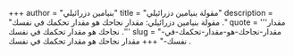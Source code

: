 +++
author = "بنيامين دزرائيلي"
title = "مقولة بنيامين دزرائيلي"
description = "مقولة بنيامين دزرائيلي: مقدار نجاحك هو مقدار تحكمك في نفسك ."
quote = '''مقدار نجاحك هو مقدار تحكمك في نفسك .''' 
slug = "مقدار-نجاحك-هو-مقدار-تحكمك-في-نفسك-"
+++
مقدار نجاحك هو مقدار تحكمك في نفسك .
